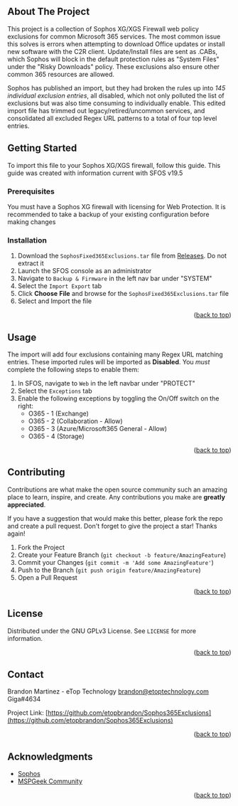 <a name="readme-top"></a>
<!-- ABOUT THE PROJECT -->
## About The Project

This project is a collection of Sophos XG/XGS Firewall web policy exclusions for common Microsoft 365 services. The most common issue this solves is errors when attempting to download Office updates or install new software with the C2R client. Update/Install files are sent as .CABs, which Sophos will block in the default protection rules as "System Files" under the "Risky Downloads" policy. These exclusions also ensure other common 365 resources are allowed. 

Sophos has published an import, but they had broken the rules up into *145 individual exclusion entries*, all disabled, which not only polluted the list of exclusions but was also time consuming to individually enable. This edited import file has trimmed out legacy/retired/uncommon services, and consolidated all excluded Regex URL patterns to a total of four top level entries. 




<!-- GETTING STARTED -->
## Getting Started

To import this file to your Sophos XG/XGS firewall, follow this guide. This guide was created with information current with SFOS v19.5

### Prerequisites

You must have a Sophos XG firewall with licensing for Web Protection. It is recommended to take a backup of your existing configuration before making changes

### Installation

1. Download the `SophosFixed365Exclusions.tar` file from [Releases](https://github.com/etopbrandon/Sophos365Exclusions/releases/tag/Release). Do not extract it
2. Launch the SFOS console as an administrator
3. Navigate to `Backup & Firmware` in the left nav bar under "SYSTEM"
4. Select the `Import Export` tab
5. Click  **Choose** **File** and browse for the `SophosFixed365Exclusions.tar`  file
6. Select and Import the file

<p align="right">(<a href="#readme-top">back to top</a>)</p>



<!-- USAGE EXAMPLES -->
## Usage

The import will add four exclusions containing many Regex URL matching entries. These imported rules will be imported as **Disabled**. You *must* complete the following steps to enable them:

1. In SFOS, navigate to `Web` in the left navbar under "PROTECT"
2. Select the `Exceptions` tab
3. Enable the following exceptions by toggling the On/Off switch on the right:
	- O365 - 1 (Exchange)
	- O365 - 2 (Collaboration - Allow)
	- O365 - 3 (Azure/Microsoft365 General - Allow)
	- O365 - 4 (Storage)

<p align="right">(<a href="#readme-top">back to top</a>)</p>



<!-- CONTRIBUTING -->
## Contributing

Contributions are what make the open source community such an amazing place to learn, inspire, and create. Any contributions you make are **greatly appreciated**.

If you have a suggestion that would make this better, please fork the repo and create a pull request. 
Don't forget to give the project a star! Thanks again!

1. Fork the Project
2. Create your Feature Branch (`git checkout -b feature/AmazingFeature`)
3. Commit your Changes (`git commit -m 'Add some AmazingFeature'`)
4. Push to the Branch (`git push origin feature/AmazingFeature`)
5. Open a Pull Request

<p align="right">(<a href="#readme-top">back to top</a>)</p>



<!-- LICENSE -->
## License

Distributed under the GNU GPLv3 License. See `LICENSE` for more information.

<p align="right">(<a href="#readme-top">back to top</a>)</p>



<!-- CONTACT -->
## Contact

Brandon Martinez - eTop Technology
brandon@etoptechnology.com
Giga#4634

Project Link: [https://github.com/etopbrandon/Sophos365Exclusions](https://github.com/etopbrandon/Sophos365Exclusions)

<p align="right">(<a href="#readme-top">back to top</a>)</p>



<!-- ACKNOWLEDGMENTS -->
## Acknowledgments

* [Sophos](https://www.sophos.com/)
* [MSPGeek Community](https://discord.gg/mspgeek)

<p align="right">(<a href="#readme-top">back to top</a>)</p>
